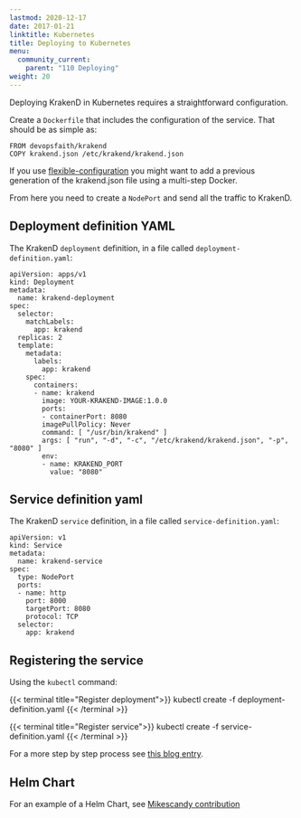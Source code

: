 ```yaml
---
lastmod: 2020-12-17
date: 2017-01-21
linktitle: Kubernetes
title: Deploying to Kubernetes
menu:
  community_current:
    parent: "110 Deploying"
weight: 20
---
```


Deploying KrakenD in Kubernetes requires a straightforward configuration.

Create a `Dockerfile` that includes the configuration of the service. That should be as simple as:

    FROM devopsfaith/krakend
    COPY krakend.json /etc/krakend/krakend.json

If you use [flexible-configuration](/docs/configuration/flexible-config/) you might want to add a previous generation of the krakend.json file using a multi-step Docker.

From here you need to create a `NodePort` and send all the traffic to KrakenD.

## Deployment definition YAML
The KrakenD `deployment` definition, in a file called `deployment-definition.yaml`:

    apiVersion: apps/v1
    kind: Deployment
    metadata:
      name: krakend-deployment
    spec:
      selector:
        matchLabels:
          app: krakend
      replicas: 2
      template:
        metadata:
          labels:
            app: krakend
        spec:
          containers:
          - name: krakend
            image: YOUR-KRAKEND-IMAGE:1.0.0
            ports:
            - containerPort: 8080
            imagePullPolicy: Never
            command: [ "/usr/bin/krakend" ]
            args: [ "run", "-d", "-c", "/etc/krakend/krakend.json", "-p", "8080" ]
            env:
            - name: KRAKEND_PORT
              value: "8080"

## Service definition yaml

The KrakenD `service` definition, in a file called `service-definition.yaml`:

    apiVersion: v1
    kind: Service
    metadata:
      name: krakend-service
    spec:
      type: NodePort
      ports:
      - name: http
        port: 8000
        targetPort: 8080
        protocol: TCP
      selector:
        app: krakend

## Registering the service

Using the `kubectl` command:

{{< terminal title="Register deployment">}}
kubectl create -f deployment-definition.yaml
{{< /terminal >}}

{{< terminal title="Register service">}}
kubectl create -f service-definition.yaml
{{< /terminal >}}

For a more step by step process see [this blog entry](/blog/krakend-on-kubernetes/).

## Helm Chart

For an example of a Helm Chart, see [Mikescandy contribution](https://github.com/mikescandy/krakend-helm)
